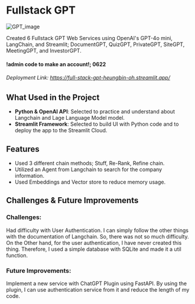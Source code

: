 # Fullstack GPT
![GPT_image](https://github.com/user-attachments/assets/b91d27a4-1983-4de1-90e0-fc2e7f7f4da8)

Created 6 Fullstack GPT Web Services using OpenAI's GPT-4o mini, LangChain, and Streamlit; DocumentGPT, QuizGPT, PrivateGPT, SiteGPT, MeetingGPT, and InvestorGPT.

#### **!admin code to make an account!; 0622**
###### Deployment Link: https://full-stack-gpt-heungbin-oh.streamlit.app/


## What Used in the Project

- **Python & OpenAI API**: Selected to practice and understand about Langchain and Lage Language Model model.
- **Streamlit Framework**: Selected to build UI with Python code and to deploy the app to the Streamlit Cloud.

## Features

- Used 3 different chain methods; Stuff, Re-Rank, Refine chain.
- Utilized an Agent from Langchain to search for the company information.
- Used Embeddings and Vector store to reduce memory usage.

## Challenges & Future Improvements

### Challenges:

Had difficulty with User Authentication. I can simply follow the other things with the documentation of Langchain. So, there was not so much difficulty. On the Other hand, for the user authentication, I have never created this thing. Therefore, I used a simple database with SQLite and made it a util function.

### Future Improvements:

Implement a new service with ChatGPT Plugin using FastAPI. By using the plugin, I can use authentication service from it and reduce the length of my code.
